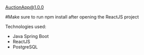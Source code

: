 AuctionApp@1.0.0

#Make sure to run npm install after opening the ReactJS project

Technologies used: 
- Java Spring Boot
- ReactJS
- PostgreSQL

